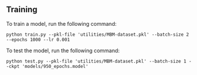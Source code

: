 ## Training

To train a model, run the following command: 

`python train.py --pkl-file 'utilities/MBM-dataset.pkl' --batch-size 2 --epochs 1000 --lr 0.001`

To test the model, run the following command:

`python test.py --pkl-file 'utilities/MBM-dataset.pkl' --batch-size 1 --ckpt 'models/950_epochs.model'`

